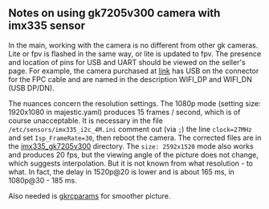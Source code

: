 ## Notes on using gk7205v300 camera with imx335 sensor

In the main, working with the camera is no different from other gk cameras. Lite or fpv is flashed in the same way, or lite is updated to fpv.
The presence and location of pins for USB and UART should be viewed on the seller's page. For example, the camera purchased at [link](https://aliexpress.ru/item/1005005492432144.html) has USB
on the connector for the FPC cable and are named in the description WIFI_DP and WIFI_DN (USB DP/DN).

The nuances concern the resolution settings. The 1080p mode (setting size: 1920x1080 in majestic.yaml) produces 15 frames / second, which is of course unacceptable. It is necessary in the file `/etc/sensors/imx335_i2c_4M.ini`
comment out (via `;`) the line `clock=27MHz` and set `Isp_FrameRate=30`, then reboot the camera. The corrected files are in the [imx335_gk7205v300](/imx335_gk7205v300) directory.
The `size: 2592x1520` mode also works and produces 20 fps, but the viewing angle of the picture does not change, which suggests interpolation. But it is not known from what resolution - to what. In fact, the delay in 1520p@20 is lower and is about 165 ms, in 1080p@30 - 185 ms.

Also needed is [gkrcparams](gkrcparams.md) for smoother picture.